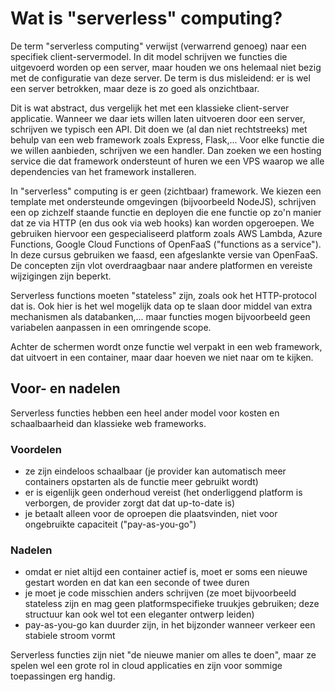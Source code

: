 # Wat is "serverless" computing?
De term "serverless computing" verwijst (verwarrend genoeg) naar een specifiek client-servermodel. In dit model schrijven we functies die uitgevoerd worden op een server, maar houden we ons helemaal niet bezig met de configuratie van deze server. De term is dus misleidend: er is wel een server betrokken, maar deze is zo goed als onzichtbaar.

Dit is wat abstract, dus vergelijk het met een klassieke client-server applicatie. Wanneer we daar iets willen laten uitvoeren door een server, schrijven we typisch een API. Dit doen we (al dan niet rechtstreeks) met behulp van een web framework zoals Express, Flask,... Voor elke functie die we willen aanbieden, schrijven we een handler. Dan zoeken we een hosting service die dat framework ondersteunt of huren we een VPS waarop we alle dependencies van het framework installeren.

In "serverless" computing is er geen (zichtbaar) framework. We kiezen een template met ondersteunde omgevingen (bijvoorbeeld NodeJS), schrijven een op zichzelf staande functie en deployen die ene functie op zo'n manier dat ze via HTTP (en dus ook via web hooks) kan worden opgeroepen. We gebruiken hiervoor een gespecialiseerd platform zoals AWS Lambda, Azure Functions, Google Cloud Functions of OpenFaaS ("functions as a service"). In deze cursus gebruiken we faasd, een afgeslankte versie van OpenFaaS. De concepten zijn vlot overdraagbaar naar andere platformen en vereiste wijzigingen zijn beperkt.

Serverless functions moeten "stateless" zijn, zoals ook het HTTP-protocol dat is. Ook hier is het wel mogelijk data op te slaan door middel van extra mechanismen als databanken,... maar functies mogen bijvoorbeeld geen variabelen aanpassen in een omringende scope.

Achter de schermen wordt onze functie wel verpakt in een web framework, dat uitvoert in een container, maar daar hoeven we niet naar om te kijken.

## Voor- en nadelen
Serverless functies hebben een heel ander model voor kosten en schaalbaarheid dan klassieke web frameworks.

### Voordelen
- ze zijn eindeloos schaalbaar (je provider kan automatisch meer containers opstarten als de functie meer gebruikt wordt)
- er is eigenlijk geen onderhoud vereist (het onderliggend platform is verborgen, de provider zorgt dat dat up-to-date is)
- je betaalt alleen voor de oproepen die plaatsvinden, niet voor ongebruikte capaciteit ("pay-as-you-go")

### Nadelen
- omdat er niet altijd een container actief is, moet er soms een nieuwe gestart worden en dat kan een seconde of twee duren
- je moet je code misschien anders schrijven (ze moet bijvoorbeeld stateless zijn en mag geen platformspecifieke truukjes gebruiken; deze structuur kan ook wel tot een eleganter ontwerp leiden)
- pay-as-you-go kan duurder zijn, in het bijzonder wanneer verkeer een stabiele stroom vormt

Serverless functies zijn niet "de nieuwe manier om alles te doen", maar ze spelen wel een grote rol in cloud applicaties en zijn voor sommige toepassingen erg handig.
